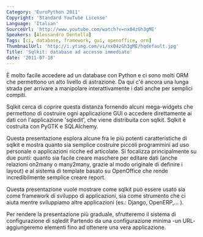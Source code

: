 ```yaml
---
Category: 'EuroPython 2011'
Copyright: 'Standard YouTube License'
Language: 'Italian'
SourceUrl: 'http://www.youtube.com/watch?v=nx04zGh3gME'
Speakers: [Alessandro Dentella]
Tags: [ci, database, framework, gui, openoffice, orm]
ThumbnailUrl: 'http://i.ytimg.com/vi/nx04zGh3gME/hqdefault.jpg'
Title: 'Sqlkit: database ad accesso immediato'
date: '2011-07-18'
---
```

È molto facile accedere ad un database con Python e ci sono molti ORM che
permettono un alto livello di astrazione. Da qui c'é ancora una lunga strada
per arrivare a manipolare interattivamente i dati anche per semplici compiti.

Sqlkit cerca di coprire questa distanza fornendo alcuni mega-widgets che
permettono di costruire ogni applicazione GUI o accedere direttamente ai dati
con l'applicazione 'sqledit', che viene distribuita con sqlkit. Sqlkit è
costruita con PyGTK e SQLAlchemy.

Questa presentazione esplora alcune fra le più potenti caratteristiche di
sqlkit e mostra quanto sia semplice costruire piccoli programmini ad uso
personale o applicazioni ricche ed articolate. Si focalizza principalmente su
due punti: quanto sia facile creare maschere per editare dati (anche relazioni
on2many o many2many, grazie al modo originale di definire i layout) e al
sistema di template basato su OpenOffice che rende incredibilmente semplice
creare report.

Questa presentazione vuole mostrare come sqlkit può essere usato sia come
framework di sviluppo di applicazioni, sia come strumento che ci aiuta mentre
sviluppiamo altre applicazioni (es.: Django, OpenERP,… ).

Per rendere la presentazione più graduale, sfrutteremo il sistema di
configurazione di sqledit Partendo da una configurazione minima -un URL-
aggiungeremo elementi fino ad ottenere una vera applicazione.

